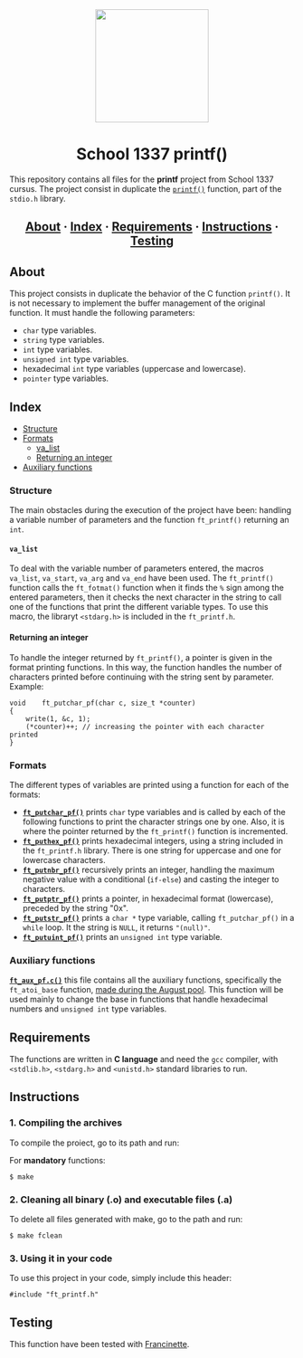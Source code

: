 <div id="header" align="center">
  <img src="https://media.giphy.com/media/QXJd9XVrgJuDFhhcOX/giphy.gif" width="200"/>
</div>

<h1 align="center">School 1337 printf()</h1>

This repository contains all files for the __printf__ project from School 1337 cursus. The project consist in duplicate the [`printf()`](https://es.wikipedia.org/wiki/Printf) function, part of the `stdio.h` library.

<h2 align="center">
	<a href="#about">About</a>
	<span> · </span>
	<a href="#index">Index</a>
	<span> · </span>
	<a href="#requirements">Requirements</a>
	<span> · </span>
	<a href="#instructions">Instructions</a>
	<span> · </span>
	<a href="#testing">Testing</a>
</h2>

## About
This project consists in duplicate the behavior of the C function `printf()`. It is not necessary to implement the buffer management of the original function. It must handle the following parameters:

- `char` type variables.
- `string` type variables.
- `int` type variables.
- `unsigned int` type variables.
- hexadecimal `int` type variables (uppercase and lowercase).
- `pointer` type variables.


## Index
- [Structure](#structure)
- [Formats](#formats)
	- [va_list](#va_list)
	- [Returning an integer](#returning-an-integer)
- [Auxiliary functions](#auxiliary-functions)

### Structure
The main obstacles during the execution of the project have been: handling a variable number of parameters and the function `ft_printf()` returning an `int`.

#### `va_list`
To deal with the variable number of parameters entered, the macros `va_list`, `va_start`, `va_arg` and `va_end` have been used. The `ft_printf()` function calls the `ft_fotmat()` function when it finds the `%` sign among the entered parameters, then it checks the next character in the string to call one of the functions that print the different variable types. To use this macro, the libraryt `<stdarg.h>` is included in the `ft_printf.h`.

#### Returning an integer
To handle the integer returned by `ft_printf()`, a pointer is given in the format printing functions. In this way, the function handles the number of characters printed before continuing with the string sent by parameter. Example:

```
void	ft_putchar_pf(char c, size_t *counter)
{
	write(1, &c, 1);
	(*counter)++; // increasing the pointer with each character printed
}
```
### Formats
The different types of variables are printed using a function for each of the formats:

* [__`ft_putchar_pf()`__](https://github.com/PublioElio/School-42-printf/blob/main/ft_putchar_pf.c) prints `char` type variables and is called by each of the following functions to print the character strings one by one. Also, it is where the pointer returned by the `ft_printf()` function is incremented.
* [__`ft_puthex_pf()`__](https://github.com/PublioElio/School-42-printf/blob/main/ft_puthex_pf.c) prints hexadecimal integers,  using a string included in the `ft_printf.h` library. There is one string for uppercase and one for lowercase characters.
* [__`ft_putnbr_pf()`__](https://github.com/PublioElio/School-42-printf/blob/main/ft_putnbr_pf.c) recursively prints an integer, handling the maximum negative value with a conditional (`if-else`) and casting the integer to characters.
* [__`ft_putptr_pf()`__](https://github.com/PublioElio/School-42-printf/blob/main/ft_putptr_pf.c) prints a pointer, in hexadecimal format (lowercase), preceded by the string "0x".
* [__`ft_putstr_pf()`__](https://github.com/PublioElio/School-42-printf/blob/main/ft_putstr_pf.c) prints a `char *` type variable, calling `ft_putchar_pf()` in a `while` loop. It the string is `NULL`, it returns `"(null)"`.
* [__`ft_putuint_pf()`__](https://github.com/PublioElio/School-42-printf/blob/main/ft_putuint_pf.c) prints an `unsigned int` type variable.

### Auxiliary functions
[__`ft_aux_pf.c()`__](https://github.com/PublioElio/School-42-printf/blob/main/ft_aux_pf.c) this file contains all the auxiliary functions, specifically the `ft_atoi_base` function, [made during the August pool](https://github.com/PublioElio/School42-Piscina-agosto-2022). This function will be used mainly to change the base in functions that handle hexadecimal numbers and `unsigned int` type variables.

## Requirements
The functions are written in __C language__ and need the `gcc` compiler, with `<stdlib.h>`, `<stdarg.h>` and `<unistd.h>` standard libraries to run.

## Instructions

### 1. Compiling the archives

To compile the proiect, go to its path and run:

For __mandatory__ functions:
```
$ make
```
### 2. Cleaning all binary (.o) and executable files (.a)

To delete all files generated with make, go to the path and run:
```
$ make fclean
```

### 3. Using it in your code

To use this project in your code, simply include this header:
```
#include "ft_printf.h"
```

## Testing
This function have been tested with [Francinette](https://github.com/xicodomingues/francinette).

